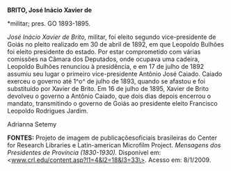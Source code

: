 **BRITO, José Inácio Xavier de**

\*militar; pres. GO 1893-1895.

*José Inácio Xavier de Brito,* militar, foi eleito segundo
vice-presidente de Goiás no pleito realizado em 30 de abril de 1892, em
que Leopoldo Bulhões foi eleito presidente do estado. Por estar
comprometido com várias comissões na Câmara dos Deputados, onde ocupava
uma cadeira, Leopoldo Bulhões renunciou à presidência, e em 17 de julho
de 1892 assumiu seu lugar o primeiro vice-presidente Antônio José
Caiado. Caiado exerceu o governo até 1^o^ de julho de 1893, quando se
afastou e foi substituído por Xavier de Brito. Em 16 de julho de 1895,
Xavier de Brito devolveu o governo a Antônio Caiado, que dois dias
depois encerrou o mandato, transmitindo o governo de Goiás ao presidente
eleito Francisco Leopoldo Rodrigues Jardim.

Adrianna Setemy

**FONTES:** Projeto de imagem de publicaçõesoficiais brasileiras do
Center for Research Libraries e Latin-american Microfilm Project.
*Mensagens dos Presidentes de Província (1830-1930).* Disponível em:
\<www.crl.edu/content.asp?l1=4&l2=18&l3=33\>. Acesso em: 8/1/2009.
